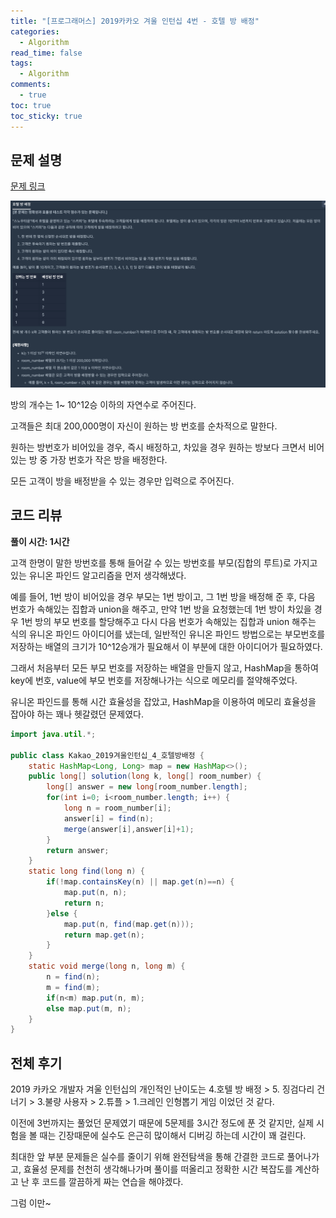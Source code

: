 ```yaml
---
title: "[프로그래머스] 2019카카오 겨울 인턴십 4번 - 호텔 방 배정"
categories:
  - Algorithm
read_time: false
tags:
  - Algorithm
comments:
  - true
toc: true
toc_sticky: true
---
```

## 문제 설명
[문제 링크](https://programmers.co.kr/learn/courses/30/lessons/64063)

![](/assets/img/Algorithm/20200503_2.png)

방의 개수는 1~ 10^12승 이하의 자연수로 주어진다.

고객들은 최대 200,000명이 자신이 원하는 방 번호를 순차적으로 말한다.

원하는 방번호가 비어있을 경우, 즉시 배정하고, 차있을 경우 원하는 방보다 크면서 비어있는 방 중 가장 번호가 작은 방을 배정한다.

모든 고객이 방을 배정받을 수 있는 경우만 입력으로 주어진다.

## 코드 리뷰
__풀이 시간: 1시간__

고객 한명이 말한 방번호를 통해 들어갈 수 있는 방번호를 부모(집합의 루트)로 가지고 있는 유니온 파인드 알고리즘을 먼저 생각해냈다.

예를 들어, 1번 방이 비어있을 경우 부모는 1번 방이고, 그 1번 방을 배정해 준 후, 다음 번호가 속해있는 집합과 union을 해주고, 만약 1번 방을 요청했는데 1번 방이 차있을 경우 1번 방의 부모 번호를 할당해주고 다시 다음 번호가 속해있는 집합과 union 해주는 식의 유니온 파인드 아이디어를 냈는데, 일반적인 유니온 파인드 방법으로는 부모번호를 저장하는 배열의 크기가 10^12승개가 필요해서 이 부분에 대한 아이디어가 필요하였다.

그래서 처음부터 모든 부모 번호를 저장하는 배열을 만들지 않고, HashMap을 통하여 key에 번호, value에 부모 번호를 저장해나가는 식으로 메모리를 절약해주었다.

유니온 파인드를 통해 시간 효율성을 잡았고, HashMap을 이용하여 메모리 효율성을 잡아야 하는 꽤나 헷갈렸던 문제였다.

```java
import java.util.*;

public class Kakao_2019겨울인턴십_4_호텔방배정 {
	static HashMap<Long, Long> map = new HashMap<>();
	public long[] solution(long k, long[] room_number) {
		long[] answer = new long[room_number.length];
        for(int i=0; i<room_number.length; i++) {
        	long n = room_number[i];
        	answer[i] = find(n);
        	merge(answer[i],answer[i]+1);
        }
        return answer;
    }
	static long find(long n) {
		if(!map.containsKey(n) || map.get(n)==n) {
			map.put(n, n);
			return n;			
		}else {
			map.put(n, find(map.get(n)));
			return map.get(n);
		}
	}
	static void merge(long n, long m) {
		n = find(n);
		m = find(m);
		if(n<m) map.put(n, m);
		else map.put(m, n);
	}
}

```
## 전체 후기
2019 카카오 개발자 겨울 인턴십의 개인적인 난이도는 4.호텔 방 배정 > 5. 징검다리 건너기 > 3.불량 사용자 > 2.튜플 > 1.크레인 인형뽑기 게임 이었던 것 같다.

이전에 3번까지는 풀었던 문제였기 때문에 5문제를 3시간 정도에 푼 것 같지만, 실제 시험을 볼 때는 긴장때문에 실수도 은근히 많이해서 디버깅 하는데 시간이 꽤 걸린다.

최대한 앞 부분 문제들은 실수를 줄이기 위해 완전탐색을 통해 간결한 코드로 풀어나가고, 효율성 문제를 천천히 생각해나가며 풀이를 떠올리고 정확한 시간 복잡도를 계산하고 난 후 코드를 깔끔하게 짜는 연습을 해야겠다.

그럼 이만~



